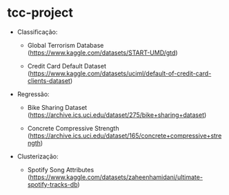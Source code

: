 # tcc-project


- Classificação:

    - Global Terrorism Database (https://www.kaggle.com/datasets/START-UMD/gtd)

    - Credit Card Default Dataset (https://www.kaggle.com/datasets/uciml/default-of-credit-card-clients-dataset)

- Regressão:

    - Bike Sharing Dataset (https://archive.ics.uci.edu/dataset/275/bike+sharing+dataset)

    - Concrete Compressive Strength (https://archive.ics.uci.edu/dataset/165/concrete+compressive+strength)

- Clusterização:

    - Spotify Song Attributes (https://www.kaggle.com/datasets/zaheenhamidani/ultimate-spotify-tracks-db)